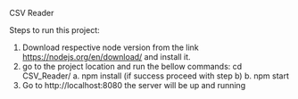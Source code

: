 CSV Reader

Steps to run this project:
1. Download respective node version from the link https://nodejs.org/en/download/ and install it.
2. go to the project location and run the bellow commands:
	cd CSV_Reader/
		a. npm install (if success proceed with step b)
		b. npm start 
3. Go to http://localhost:8080 the server will be up and running